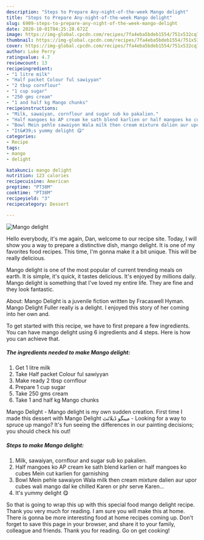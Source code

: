 ```yaml
---
description: "Steps to Prepare Any-night-of-the-week Mango delight"
title: "Steps to Prepare Any-night-of-the-week Mango delight"
slug: 6909-steps-to-prepare-any-night-of-the-week-mango-delight
date: 2020-10-01T04:25:28.672Z
image: https://img-global.cpcdn.com/recipes/7fa4eba5bdeb1554/751x532cq70/mango-delight-recipe-main-photo.jpg
thumbnail: https://img-global.cpcdn.com/recipes/7fa4eba5bdeb1554/751x532cq70/mango-delight-recipe-main-photo.jpg
cover: https://img-global.cpcdn.com/recipes/7fa4eba5bdeb1554/751x532cq70/mango-delight-recipe-main-photo.jpg
author: Luke Perry
ratingvalue: 4.7
reviewcount: 13
recipeingredient:
- "1 litre milk"
- "Half packet Colour ful sawiyyan"
- "2 tbsp cornflour"
- "1 cup sugar"
- "250 gms cream"
- "1 and half kg Mango chunks"
recipeinstructions:
- "Milk, sawaiyan, cornflour and sugar sub ko pakalien."
- "Half mangoes ko AP cream ke sath blend karlien or half mangoes ko cubes Mein cut karlien for garnishing"
- "Bowl Mein pehle sawaiyon Wala milk then cream mixture dalien aur upor cubes wali mango dal ke chilled Karen or phr serve Karen..."
- "It&#39;s yummy delight 😋"
categories:
- Recipe
tags:
- mango
- delight

katakunci: mango delight 
nutrition: 123 calories
recipecuisine: American
preptime: "PT38M"
cooktime: "PT38M"
recipeyield: "3"
recipecategory: Dessert

---
```



![Mango delight](https://img-global.cpcdn.com/recipes/7fa4eba5bdeb1554/751x532cq70/mango-delight-recipe-main-photo.jpg)

Hello everybody, it's me again, Dan, welcome to our recipe site. Today, I will show you a way to prepare a distinctive dish, mango delight. It is one of my favorites food recipes. This time, I'm gonna make it a bit unique. This will be really delicious.

Mango delight is one of the most popular of current trending meals on earth. It is simple, it's quick, it tastes delicious. It's enjoyed by millions daily. Mango delight is something that I've loved my entire life. They are fine and they look fantastic.

About: Mango Delight is a juvenile fiction written by Fracaswell Hyman. Mango Delight Fuller really is a delight. I enjoyed this story of her coming into her own and.


To get started with this recipe, we have to first prepare a few ingredients. You can have mango delight using 6 ingredients and 4 steps. Here is how you can achieve that.

<!--inarticleads1-->

##### The ingredients needed to make Mango delight:

1. Get 1 litre milk
1. Take Half packet Colour ful sawiyyan
1. Make ready 2 tbsp cornflour
1. Prepare 1 cup sugar
1. Take 250 gms cream
1. Take 1 and half kg Mango chunks


Mango Delight - Mango delight is my own sudden creation. First time I made this dessert with Mango Delight مینگو ڈیلائٹ - Looking for a way to spruce up mango? It&#39;s fun seeing the differences in our painting decisions; you should check his out! 

<!--inarticleads2-->

##### Steps to make Mango delight:

1. Milk, sawaiyan, cornflour and sugar sub ko pakalien.
1. Half mangoes ko AP cream ke sath blend karlien or half mangoes ko cubes Mein cut karlien for garnishing
1. Bowl Mein pehle sawaiyon Wala milk then cream mixture dalien aur upor cubes wali mango dal ke chilled Karen or phr serve Karen...
1. It&#39;s yummy delight 😋




So that is going to wrap this up with this special food mango delight recipe. Thank you very much for reading. I am sure you will make this at home. There is gonna be more interesting food at home recipes coming up. Don't forget to save this page in your browser, and share it to your family, colleague and friends. Thank you for reading. Go on get cooking!

